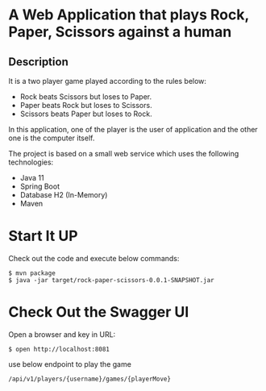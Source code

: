 # A Web Application that plays Rock, Paper, Scissors against a human

## Description
It is a two player game played according to the rules below:

* Rock beats Scissors but loses to Paper.
* Paper beats Rock but loses to Scissors.
* Scissors beats Paper but loses to Rock.

In this application, one of the player is the user of application and the other one is the computer itself.

The project is based on a small web service which uses the following technologies:
* Java 11
* Spring Boot
* Database H2 (In-Memory)
* Maven

# Start It UP

Check out the code and execute below commands:

```
$ mvn package
$ java -jar target/rock-paper-scissors-0.0.1-SNAPSHOT.jar
```

# Check Out the Swagger UI

Open a browser and key in URL:

```
$ open http://localhost:8081
```

use below endpoint to play the game
```
/api/v1/players/{username}/games/{playerMove}
```

